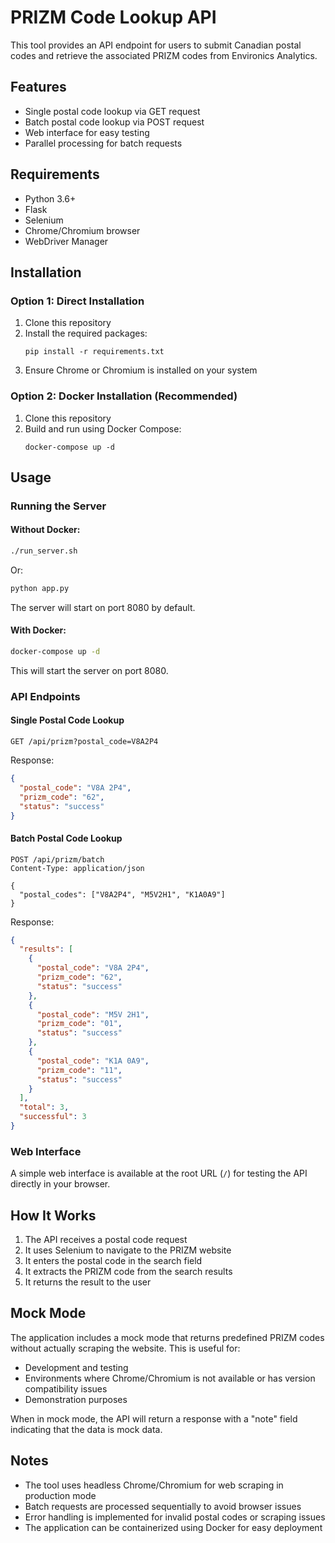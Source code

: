 # PRIZM Code Lookup API

This tool provides an API endpoint for users to submit Canadian postal codes and retrieve the associated PRIZM codes from Environics Analytics.

## Features

- Single postal code lookup via GET request
- Batch postal code lookup via POST request
- Web interface for easy testing
- Parallel processing for batch requests

## Requirements

- Python 3.6+
- Flask
- Selenium
- Chrome/Chromium browser
- WebDriver Manager

## Installation

### Option 1: Direct Installation

1. Clone this repository
2. Install the required packages:
   ```
   pip install -r requirements.txt
   ```
3. Ensure Chrome or Chromium is installed on your system

### Option 2: Docker Installation (Recommended)

1. Clone this repository
2. Build and run using Docker Compose:
   ```
   docker-compose up -d
   ```

## Usage

### Running the Server

#### Without Docker:

```bash
./run_server.sh
```

Or:

```bash
python app.py
```

The server will start on port 8080 by default.

#### With Docker:

```bash
docker-compose up -d
```

This will start the server on port 8080.

### API Endpoints

#### Single Postal Code Lookup

```
GET /api/prizm?postal_code=V8A2P4
```

Response:
```json
{
  "postal_code": "V8A 2P4",
  "prizm_code": "62",
  "status": "success"
}
```

#### Batch Postal Code Lookup

```
POST /api/prizm/batch
Content-Type: application/json

{
  "postal_codes": ["V8A2P4", "M5V2H1", "K1A0A9"]
}
```

Response:
```json
{
  "results": [
    {
      "postal_code": "V8A 2P4",
      "prizm_code": "62",
      "status": "success"
    },
    {
      "postal_code": "M5V 2H1",
      "prizm_code": "01",
      "status": "success"
    },
    {
      "postal_code": "K1A 0A9",
      "prizm_code": "11",
      "status": "success"
    }
  ],
  "total": 3,
  "successful": 3
}
```

### Web Interface

A simple web interface is available at the root URL (`/`) for testing the API directly in your browser.

## How It Works

1. The API receives a postal code request
2. It uses Selenium to navigate to the PRIZM website
3. It enters the postal code in the search field
4. It extracts the PRIZM code from the search results
5. It returns the result to the user

## Mock Mode

The application includes a mock mode that returns predefined PRIZM codes without actually scraping the website. This is useful for:

- Development and testing
- Environments where Chrome/Chromium is not available or has version compatibility issues
- Demonstration purposes

When in mock mode, the API will return a response with a "note" field indicating that the data is mock data.

## Notes

- The tool uses headless Chrome/Chromium for web scraping in production mode
- Batch requests are processed sequentially to avoid browser issues
- Error handling is implemented for invalid postal codes or scraping issues
- The application can be containerized using Docker for easy deployment